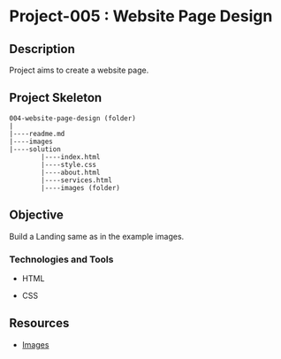 # Project-005 : Website Page Design



## Description

Project aims to create a website page.

## Project Skeleton 

```
004-website-page-design (folder)
|
|----readme.md                   
|----images             
|----solution
        |----index.html  
        |----style.css   
        |----about.html  
        |----services.html 		
        |----images (folder)
```

## Objective

Build a Landing same as in the example images.

### Technologies and Tools

- HTML 

- CSS

## Resources

-  [Images](./img)
